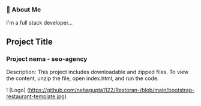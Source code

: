 ### 🚀 About Me
I'm a full stack developer...

## Project Title

### Project nema - seo-agency

Description:
This project includes downloadable and zipped files. To view the content, unzip the file, open index.html, and run the code. 

! [Logo] (https://github.com/nehagupta1122/Restoran-/blob/main/bootstrap-restaurant-template.jpg)
